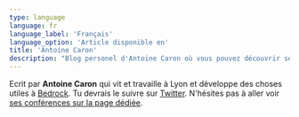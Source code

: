 ```yaml
---
type: language
language: fr
language_label: 'Français'
language_option: 'Article disponible en'
title: 'Antoine Caron'
description: "Blog personel d'Antoine Caron où vous pouvez découvrir ses articles, cours et packages."
---
```


Ecrit par **Antoine Caron** qui vit et travaille à Lyon et développe des choses utiles à [Bedrock](https://www.bedrockstreaming.com/).
Tu devrais le suivre sur [Twitter](https://twitter.com/Slashgear_).
N'hésites pas à aller voir [ses conférences sur la page dédiée](/conferences).
